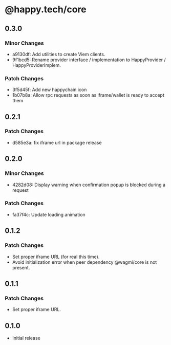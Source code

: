 # @happy.tech/core

## 0.3.0

### Minor Changes

- a9130df: Add utilities to create Viem clients.
- 9f1bcd5: Rename provider interface / implementation to HappyProvider / HappyProviderImplem.

### Patch Changes

- 3f5d45f: Add new happychain icon
- 1b07b8a: Allow rpc requests as soon as iframe/wallet is ready to accept them

## 0.2.1

### Patch Changes

- d585e3a: fix iframe url in package release

## 0.2.0

### Minor Changes

- 4282d08: Display warning when confirmation popup is blocked during a request

### Patch Changes

- fa37f4c: Update loading animation

## 0.1.2

### Patch Changes

- Set proper iframe URL (for real this time).
- Avoid initialization error when peer dependency @wagmi/core is not present.

## 0.1.1

### Patch Changes

- Set proper iframe URL.

## 0.1.0

- Initial release

